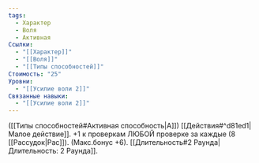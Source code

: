 ```yaml
---
tags:
  - Характер
  - Воля
  - Активная
Ссылки:
  - "[[Характер]]"
  - "[[Воля]]"
  - "[[Типы способностей]]"
Стоимость: "25"
Уровни:
  - "[[Усилие воли 2]]"
Связанные навыки:
  - "[[Усилие воли 2]]"
---
```

([[Типы способностей#Активная способность|А]]) [[Действия#^d81ed1|Малое действие]]. +1 к проверкам ЛЮБОЙ проверке за каждые (8 [[Рассудок|Рас]]). (Макс.бонус +6). [[Длительность#2 Раунда|Длительность: 2 Раунда]].